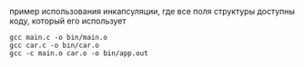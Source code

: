 пример использования инкапсуляции, где все поля структуры доступны коду, который его использует

```shell
gcc main.c -o bin/main.o
gcc car.c -o bin/car.o
gcc -c main.o car.o -o bin/app.out
```


